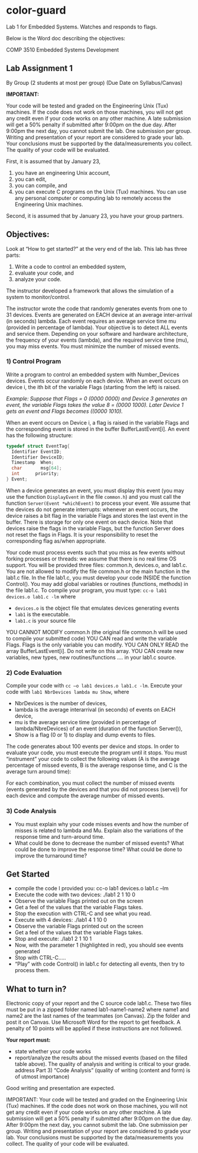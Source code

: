 # color-guard
Lab 1 for Embedded Systems. Watches and responds to flags.

Below is the Word doc describing the objectives:

COMP 3510 Embedded Systems Development

## Lab Assignment 1
By Group (2 students at most per group)
(Due Date on Syllabus/Canvas)

**IMPORTANT:**

Your code will be tested and graded on the Engineering Unix (Tux) machines. If the code does not work on those machines, you will not get any credit even if your code works on any other machine.
A late submission will get a 50% penalty if submitted after 9:00pm on the due day. After 9:00pm the next day, you cannot submit the lab.
One submission per group.
Writing and presentation of your report are considered to grade your lab. Your conclusions must be supported by the data/measurements you collect.
The quality of your code will be evaluated.

First, it is assumed that by January 23, 

1. you have an engineering Unix account, 
2. you can edit, 
3. you can compile, and 
4. you can execute C programs on the Unix (Tux) machines. You can use any personal computer or computing lab to remotely access the Engineering Unix machines. 

Second, it is assumed that by January 23, you have your group partners. 

## Objectives: 
Look at “How to get started?” at the very end of the lab.
This lab has three parts: 

1. Write a code to control an embedded system, 
2. evaluate your code, and 
3. analyze your code.

The instructor developed a framework that allows the simulation of a system to monitor/control.  

The instructor wrote the code that randomly generates events from one to 31 devices. Events are generated on EACH device at an average inter-arrival (in seconds) lambda. Each event requires an average service time mu (provided in percentage of lambda). Your objective is to detect ALL events and service them. Depending on your software and hardware architecture, the frequency of your events (lambda), and the required service time (mu), you may miss events. You must minimize the number of missed events.

### 1) Control Program
Write a program to control an embedded system with Number_Devices devices. Events occur randomly on each device. When an event occurs on device i, the ith bit of the variable Flags (starting from the left) is raised. 

*Example: Suppose that Flags = 0 (0000 0000) and  Device 3 generates an event, the variable Flags takes the value 8 = (0000 1000). Later Device 1 gets an event and Flags becomes ((0000 1010).*  

When an event occurs on Device i, a flag is raised in the variable Flags and the corresponding event is stored in the buffer BufferLastEvent[i]. An event has the following structure:

``` C
typedef struct EventTag{
  Identifier EventID;
  Identifier DeviceID;
  Timestamp  When;
  char       msg[64];
  int      priority;
} Event;
```

When a device generates an event, you must display this event (you may use the function `DisplayEvent` in the file `common.h`) and you must call the function `Server(Event *whichEvent)` to process your event.
We assume that the devices do not generate interrupts: whenever an event occurs, the device raises a bit flag in the variable Flags and stores the last event in the buffer. There is storage for only one event on each device.   Note that devices raise the flags in the variable Flags, but the function Server does not reset the flags in Flags. It is your responsibility to reset the corresponding flag as/when appropriate.

Your code must process events such that you miss as few events without forking processes or threads: we assume that there is no real time OS support. You will be provided three files: common.h, devices.o, and lab1.c. You are not allowed to modify the file common.h or the main function in the lab1.c file. In the file lab1.c, you must develop your code INSIDE the function Control(). You may add global variables or routines (functions, methods) in the file lab1.c. To compile your program, 
you must type: `cc-o lab1 devices.o lab1.c -lm`
where  

- `devices.o` is the object file that emulates devices generating events
- `lab1`  is the executable.
- `lab1.c` is your source file

YOU CANNOT MODIFY common.h (the original file common.h will be used to compile your submitted code)
YOU CAN read and write the variable Flags. Flags is the only variable you can modify.
YOU CAN ONLY READ the array BufferLastEvent[i]. Do not write on this array.
YOU CAN create new variables, new types, new routines/functions …. in your lab1.c source.

### 2) Code Evaluation
Compile your code with `cc –o lab1 devices.o lab1.c -lm`.
Execute your code with `lab1 NbrDevices lambda mu Show`, where 

- NbrDevices is the number of devices, 
- lambda is the average interarrival (in seconds) of events on EACH device, 
- mu is the average service time (provided in percentage of lambda/NbreDevices) of an event (duration of the function Server()), 
- Show is a flag (0 or 1) to display and dump events to files. 

The code generates about 100 events per device and stops.
In order to evaluate your code, you must execute the program until it stops. You must “instrument” your code to collect the following values (A is the average percentage of missed events, B is the average response time, and C is the average turn around time):


For each combination, you must collect the number of missed events (events generated by the devices and that you did not process (serve)) for each device and compute the average number of missed events.

### 3) Code Analysis
- You must explain why your code misses events and how the number of misses is related to lambda and Mu. Explain also the variations of the response time and turn-around time.
- What could be done to decrease the number of missed events? What could be done to improve the response time? What could be done to improve the turnaround time?

## Get Started
- compile the code I provided you: cc-o lab1 devices.o lab1.c –lm
- Execute the code with two devices: ./lab1   2   1   10  0  
- Observe the variable Flags printed out on the screen
- Get a feel of the values that the variable Flags takes.
- Stop the execution with CTRL-C and see what you read.
- Execute with 4 devices:  ./lab1   4   1   10  0 
- Observe the variable Flags printed out on the screen
- Get a feel of the values that the variable Flags takes.
- Stop and execute: ./lab1 2 1 10 1
- Now, with the parameter 1 (highlighted in red), you should see events generated
- Stop with CTRL-C…..
- “Play” with code Control() in lab1.c for detecting all events, then try to process them.

## What to turn in?
Electronic copy of your report and the C source code lab1.c. These two files must be put in a zipped folder named lab1-name1-name2 where name1 and name2 are the last names of the teammates (on Canvas). Zip the folder and post it on Canvas. Use Microsoft Word for the report to get feedback. A penalty of 10 points will be applied if these instructions are not followed.

**Your report must:**

- state whether your code works
- report/analyze the results about the missed events (based on the filled table above). The quality of analysis and writing is critical to your grade.
address Part 3) “Code Analysis” (quality of writing (content and form) is of utmost importance)

Good writing and presentation are expected.

IMPORTANT: 
Your code will be tested and graded on the Engineering Unix (Tux) machines. If the code does not work on those machines, you will not get any credit even if your code works on any other machine.
A late submission will get a 50% penalty if submitted after 9:00pm on the due day. After 9:00pm the next day, you cannot submit the lab.
One submission per group.
Writing and presentation of your report are considered to grade your lab. Your conclusions must be supported by the data/measurements you collect.
The quality of your code will be evaluated.
